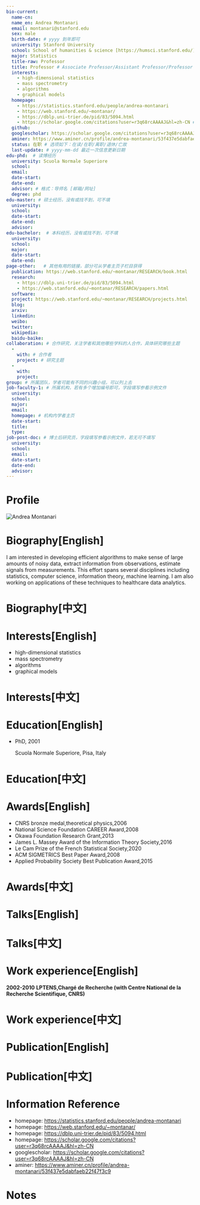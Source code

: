 ```yaml
---
bio-current:
  name-cn: 
  name_en: Andrea Montanari
  email: montanari@stanford.edu
  sex: male
  birth-date: # yyyy 到年即可
  university: Stanford University 
  school: School of humanities & science [https://humsci.stanford.edu/]
  major: Statistics
  title-raw: Professor
  title: Professor # Associate Professor/Assistant Professor/Professor
  interests: 
    - high-dimensional statistics
    - mass spectrometry
    - algorithms
    - graphical models
  homepage: 
    - https://statistics.stanford.edu/people/andrea-montanari
    - https://web.stanford.edu/~montanar/
    - https://dblp.uni-trier.de/pid/83/5094.html
    - https://scholar.google.com/citations?user=r3q68rcAAAAJ&hl=zh-CN # 如果有多个主页，请都填写上
  github: 
  googlescholar: https://scholar.google.com/citations?user=r3q68rcAAAAJ&hl=zh-CN 
  aminer: https://www.aminer.cn/profile/andrea-montanari/53f437e5dabfaeb22f47f3c9 # 从这里查找 https://www.aminer.org/search/person
  status: 在职 # 选项如下：在读/在职/离职/退休/亡故
  last-update: # yyyy-mm-dd 最近一次信息更新日期
edu-phd:  # 读博经历
  university: Scuola Normale Superiore
  school: 
  email: 
  date-start: 
  date-end: 
  advisor: # 格式：导师名 [邮箱/网址]
  degree: phd
edu-master: # 硕士经历，没有或找不到，可不填
  university: 
  school: 
  date-start: 
  date-end: 
  advisor:
edu-bachelor:  # 本科经历，没有或找不到，可不填
  university: 
  school: 
  major: 
  date-start: 
  date-end: 
page-other:   # 其他有用的链接，部分可从学者主页子栏目获得
  publication: https://web.stanford.edu/~montanar/RESEARCH/book.html
  research:   
    - https://dblp.uni-trier.de/pid/83/5094.html
    - https://web.stanford.edu/~montanar/RESEARCH/papers.html
  software: 
  project: https://web.stanford.edu/~montanar/RESEARCH/projects.html
  blog: 
  arxiv: 
  linkedin: 
  weibo:
  twitter:
  wikipedia:
  baidu-baike:
collaboration: # 合作研究，关注学者和其他哪些学科的人合作，具体研究哪些主题
  - 
    with: # 合作者
    project: # 研究主题
  - 
    with: 
    project: 
group: # 所属团队，学者可能有不同的兴趣小组，可以列上去
job-faculty-1: # 所属机构，若有多个增加编号即可，字段填写参看示例文件
  university: 
  school: 
  major: 
  email: 
  homepage: # 机构内学者主页
  date-start: 
  title: 
  type: 
job-post-doc: # 博士后研究员，字段填写参看示例文件，若无可不填写
  university: 
  school: 
  email: 
  date-start: 
  date-end: 
  advisor: 
---
```


# Profile

![Andrea Montanari](https://statistics.stanford.edu/sites/g/files/sbiybj6031/f/styles/large-square/public/montanar.jpg?itok=MEa5nFhk)

# Biography[English]

I am interested in developing efficient algorithms to make sense of large amounts of noisy data, extract information from observations, estimate signals from measurements. This effort spans several disciplines including statistics, computer science, information theory, machine learning.
I am also working on applications of these techniques to healthcare data analytics.

# Biography[中文]

# Interests[English]

- high-dimensional statistics
- mass spectrometry
- algorithms
- graphical models

# Interests[中文]

# Education[English]

- PhD, 2001
    
    Scuola Normale Superiore, Pisa, Italy
    
# Education[中文]

# Awards[English]
- CNRS bronze medal,theoretical physics,2006
- National Science Foundation CAREER Award,2008
- Okawa Foundation Research Grant,2013
- James L. Massey Award of the Information Theory Society,2016
- Le Cam Prize of the French Statistical Society,2020
- ACM SIGMETRICS Best Paper Award,2008
- Applied Probability Society Best Publication Award,2015

# Awards[中文]

# Talks[English]

# Talks[中文]

# Work experience[English]

**2002-2010** **LPTENS,Chargé de Recherche (with Centre National de la Recherche Scientifique, CNRS)**

# Work experience[中文]

# Publication[English]

# Publication[中文]

# Information Reference

- homepage: https://statistics.stanford.edu/people/andrea-montanari
- homepage: https://web.stanford.edu/~montanar/
- homepage: https://dblp.uni-trier.de/pid/83/5094.html
- homepage: https://scholar.google.com/citations?user=r3q68rcAAAAJ&hl=zh-CN
- googlescholar: https://scholar.google.com/citations?user=r3q68rcAAAAJ&hl=zh-CN 
- aminer: https://www.aminer.cn/profile/andrea-montanari/53f437e5dabfaeb22f47f3c9

# Notes